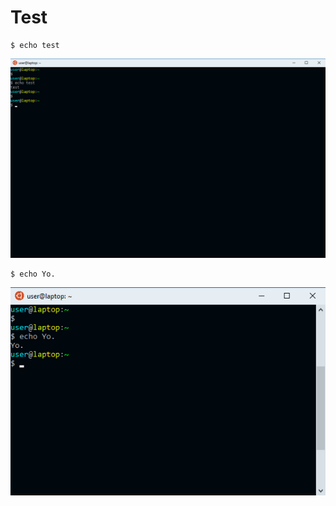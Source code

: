 # Test

```consle
$ echo test
```

![1](img/screenshot.1536650150.png)


```console
$ echo Yo.
```

![2](img/screenshot.1536650489.png)
